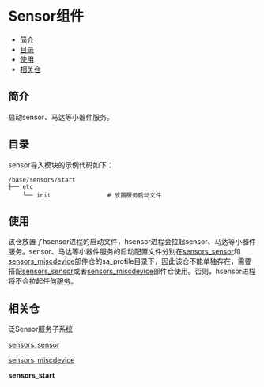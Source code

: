 # Sensor组件<a name="ZH-CN_TOPIC_0000001148682248"></a>

-   [简介](#section11660541593)
-   [目录](#section44981327519)
-   [使用](#section1581412211528)
-   [相关仓](#section96071132185310)

## 简介<a name="section11660541593"></a>
启动sensor、马达等小器件服务。

## 目录<a name="section44981327519"></a>

sensor导入模块的示例代码如下：

```
/base/sensors/start
├── etc
    └── init                # 放置服务启动文件
```

## 使用<a name="section1581412211528"></a>
该仓放置了hsensor进程的启动文件，hsensor进程会拉起sensor、马达等小器件服务。sensor、马达等小器件服务的启动配置文件分别在[sensors\_sensor](https://gitee.com/openharmony/sensors_sensor)和[sensors\_miscdevice](https://gitee.com/openharmony/sensors_miscdevice)部件仓的sa_profile目录下，因此该仓不能单独存在，需要搭配[sensors\_sensor](https://gitee.com/openharmony/sensors_sensor)或者[sensors\_miscdevice](https://gitee.com/openharmony/sensors_miscdevice)部件仓使用。否则，hsensor进程将不会拉起任何服务。

## 相关仓<a name="section96071132185310"></a>

泛Sensor服务子系统

[sensors\_sensor](https://gitee.com/openharmony/sensors_sensor)

[sensors\_miscdevice](https://gitee.com/openharmony/sensors_miscdevice)

**sensors\_start**

